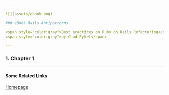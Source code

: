 ```yaml
---

![](assets/ebook.png)

### eBook Rails Antipatterns

<span style="color:gray">Best practices on Ruby on Rails Refactoring</span><br/>
<span style="color:gray">by Chad Pytel</span>

---
```


### 1. Chapter 1

---

#### Some Related Links

[Homepage](http://www.informit.com/store/rails-antipatterns-best-practice-ruby-on-rails-refactoring-9780321620286)

